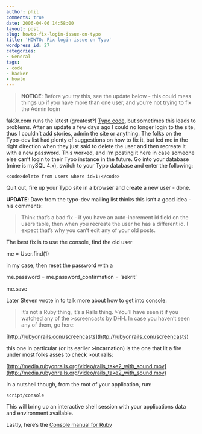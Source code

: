 ```yaml
---
author: phil
comments: true
date: 2006-04-06 14:58:00
layout: post
slug: howto-fix-login-issue-on-typo
title: 'HOWTO: Fix login issue on Typo'
wordpress_id: 27
categories:
- General
tags:
- code
- hacker
- howto
---
```


> **NOTICE**: Before you try this, see the update below - this could mess things up if you have more than one user, and you’re not trying to fix the Admin login


fak3r.com runs the latest (greatest?) [Typo code](http://www.typosphere.org/), but sometimes this leads to problems.  After an update a few days ago I could no longer login to the site, thus I couldn’t add stories, admin the site or anything.  The folks on the Typo-dev list had plenty of suggestions on how to fix it, but led me in the right direction when they just said to delete the user and then recreate it with a new password.  This worked, and I’m posting it here in case someone else can’t login to their Typo instance in the future.  Go into your database (mine is mySQL 4.x), switch to your Typo database and enter the following:




    
    <code>delete from users where id=1;</code>





Quit out, fire up your Typo site in a browser and create a new user - done.

**UPDATE**: Dave from the typo-dev mailing list thinks this isn’t a good idea - his comments:


> Think that’s a bad fix - if you have an auto-increment id field on the
users
table, then when you recreate the user he has a different id.
I expect that’s why you can’t edit any of your old posts.

The best fix is to use the console, find the old user

me = User.find(1)

in my case, then reset the password with a

me.password = me.password_confirmation = ‘sekrit’

me.save


Later Steven wrote in to talk more about how to get into console:


> It’s not a Ruby thing, it’s a Rails thing. >You’ll have seen it if you watched any of the >screencasts by DHH. In case you haven’t seen
any of them, go here:

[http://rubyonrails.com/screencasts](http://rubyonrails.com/screencasts)

this one in particular (or its earlier >incarnation) is the one that
lit a fire under most folks asses to check >out rails:

[http://media.rubyonrails.org/video/rails_take2_with_sound.mov](http://media.rubyonrails.org/video/rails_take2_with_sound.mov)

In a nutshell though, from the root of your application, run:

`script/console`

This will bring up an interactive shell
session with your
applications data and environment available.


Lastly, here’s the [Console manual for Ruby](http://wiki.rubyonrails.org/rails/pages/Console)
